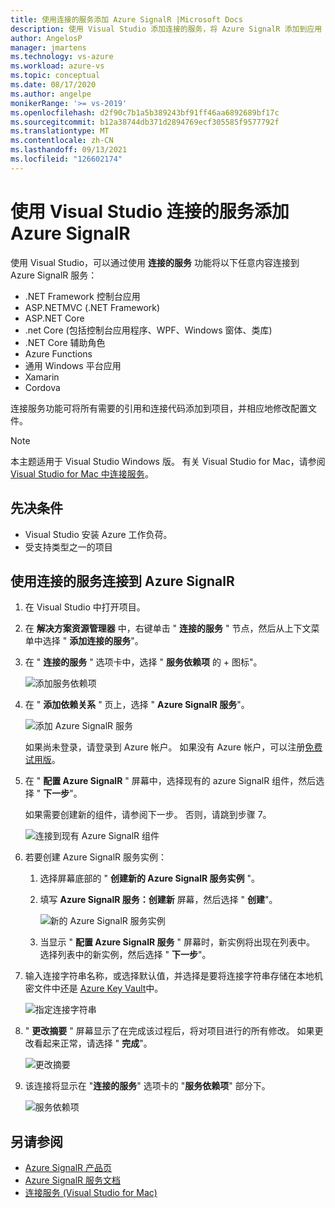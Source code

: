 ```yaml
---
title: 使用连接的服务添加 Azure SignalR |Microsoft Docs
description: 使用 Visual Studio 添加连接的服务，将 Azure SignalR 添加到应用
author: AngelosP
manager: jmartens
ms.technology: vs-azure
ms.workload: azure-vs
ms.topic: conceptual
ms.date: 08/17/2020
ms.author: angelpe
monikerRange: '>= vs-2019'
ms.openlocfilehash: d2f90c7b1a5b389243bf91ff46aa6892689bf17c
ms.sourcegitcommit: b12a38744db371d2894769ecf305585f9577792f
ms.translationtype: MT
ms.contentlocale: zh-CN
ms.lasthandoff: 09/13/2021
ms.locfileid: "126602174"
---
```

# <a name="add-azure-signalr-by-using-visual-studio-connected-services"></a>使用 Visual Studio 连接的服务添加 Azure SignalR

使用 Visual Studio，可以通过使用 **连接的服务** 功能将以下任意内容连接到 Azure SignalR 服务：

- .NET Framework 控制台应用
- ASP.NETMVC (.NET Framework)  
- ASP.NET Core
- .net Core (包括控制台应用程序、WPF、Windows 窗体、类库) 
- .NET Core 辅助角色
- Azure Functions
- 通用 Windows 平台应用
- Xamarin
- Cordova

连接服务功能可将所有需要的引用和连接代码添加到项目，并相应地修改配置文件。

> [!NOTE]
> 本主题适用于 Visual Studio  Windows 版。 有关 Visual Studio for Mac，请参阅 [Visual Studio for Mac 中连接服务](/visualstudio/mac/connected-services)。
## <a name="prerequisites"></a>先决条件

- Visual Studio 安装 Azure 工作负荷。
- 受支持类型之一的项目

## <a name="connect-to-azure-signalr-using-connected-services"></a>使用连接的服务连接到 Azure SignalR

1. 在 Visual Studio 中打开项目。

1. 在 **解决方案资源管理器** 中，右键单击 " **连接的服务** " 节点，然后从上下文菜单中选择 " **添加连接的服务**"。

1. 在 " **连接的服务** " 选项卡中，选择 " **服务依赖项** 的 + 图标"。

    ![添加服务依赖项](./media/vs-azure-tools-connected-services-storage/vs-2019/connected-services-tab.png)

1. 在 " **添加依赖关系** " 页上，选择 " **Azure SignalR 服务**"。

    ![添加 Azure SignalR 服务](./media/azure-signalr-add-connected-service/add-signalr-service.png)

    如果尚未登录，请登录到 Azure 帐户。 如果没有 Azure 帐户，可以注册[免费试用版](https://azure.microsoft.com/account/free)。

1. 在 " **配置 Azure SignalR** " 屏幕中，选择现有的 azure SignalR 组件，然后选择 " **下一步**"。

    如果需要创建新的组件，请参阅下一步。 否则，请跳到步骤 7。

    ![连接到现有 Azure SignalR 组件](./media/azure-signalr-add-connected-service/created-signalr.png)

1. 若要创建 Azure SignalR 服务实例：

   1. 选择屏幕底部的 " **创建新的 Azure SignalR 服务实例** "。

   1. 填写 **Azure SignalR 服务：创建新** 屏幕，然后选择 " **创建**"。

       ![新的 Azure SignalR 服务实例](./media/azure-signalr-add-connected-service/create-new-signalr.png)

   1. 当显示 " **配置 Azure SignalR 服务** " 屏幕时，新实例将出现在列表中。 选择列表中的新实例，然后选择 " **下一步**"。

1. 输入连接字符串名称，或选择默认值，并选择是要将连接字符串存储在本地机密文件中还是 [Azure Key Vault](/azure/key-vault)中。

   ![指定连接字符串](./media/azure-signalr-add-connected-service/connection-string.png)

1. " **更改摘要** " 屏幕显示了在完成该过程后，将对项目进行的所有修改。 如果更改看起来正常，请选择 " **完成**"。

   ![更改摘要](./media/azure-signalr-add-connected-service/summary-of-changes.png)

1. 该连接将显示在 "**连接的服务**" 选项卡的 "**服务依赖项**" 部分下。

   ![服务依赖项](./media/azure-signalr-add-connected-service/service-dependencies-after.png)

## <a name="see-also"></a>另请参阅

- [Azure SignalR 产品页](https://azure.microsoft.com/services/signalr-service/)
- [Azure SignalR 服务文档](/azure/azure-signalr)
- [连接服务 (Visual Studio for Mac)](/visualstudio/mac/connected-services)
